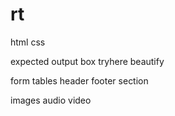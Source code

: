 # rt
html css


expected output box
tryhere beautify

form
tables
header
footer
section

images
audio
video

